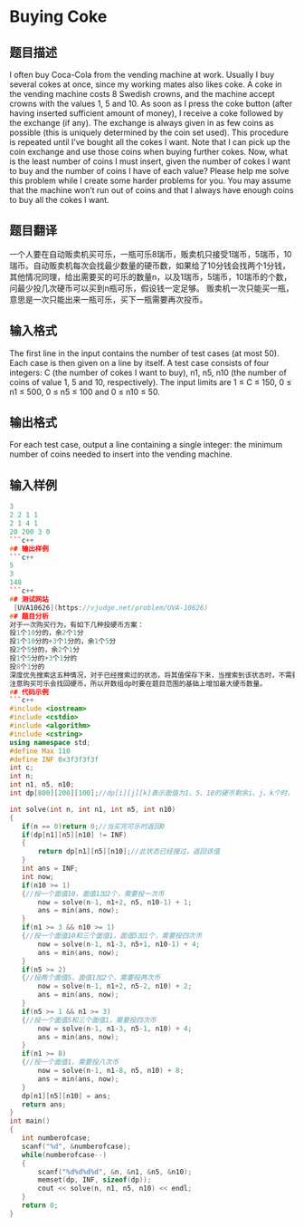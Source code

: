 ﻿ # Buying Coke   
 ## 题目描述  
I often buy Coca-Cola from the vending machine at work. Usually I buy several cokes at once, since my
working mates also likes coke. A coke in the vending machine costs 8 Swedish crowns, and the machine
accept crowns with the values 1, 5 and 10. As soon as I press the coke button (after having inserted
sufficient amount of money), I receive a coke followed by the exchange (if any). The exchange is always
given in as few coins as possible (this is uniquely determined by the coin set used). This procedure
is repeated until I’ve bought all the cokes I want. Note that I can pick up the coin exchange and use
those coins when buying further cokes.
Now, what is the least number of coins I must insert, given the number of cokes I want to buy and
the number of coins I have of each value? Please help me solve this problem while I create some harder
problems for you. You may assume that the machine won’t run out of coins and that I always have
enough coins to buy all the cokes I want.  
 ## 题目翻译  
一个人要在自动贩卖机买可乐，一瓶可乐8瑞币，贩卖机只接受1瑞币，5瑞币，10瑞币。自动贩卖机每次会找最少数量的硬币数，如果给了10分钱会找两个1分钱，其他情况同理，给出需要买的可乐的数量n，以及1瑞币，5瑞币，10瑞币的个数，    
问最少投几次硬币可以买到n瓶可乐，假设钱一定足够。 贩卖机一次只能买一瓶，意思是一次只能出来一瓶可乐，买下一瓶需要再次投币。  
## 输入格式  
The first line in the input contains the number of test cases (at most 50). Each case is then given
on a line by itself. A test case consists of four integers: C (the number of cokes I want to buy), n1,
n5, n10 (the number of coins of value 1, 5 and 10, respectively). The input limits are 1 ≤ C ≤ 150,
0 ≤ n1 ≤ 500, 0 ≤ n5 ≤ 100 and 0 ≤ n10 ≤ 50.  
 ## 输出格式  
For each test case, output a line containing a single integer: the minimum number of coins needed to
insert into the vending machine.  
 ## 输入样例  
 ```c++	 
3  
2 2 1 1  
2 1 4 1  
20 200 3 0  
 ```c++  
 ## 输出样例  
 ```c++		
5  
3  
148  
 ```c++  
 ## 测试网站  	
  [UVA10626](https://vjudge.net/problem/UVA-10626)  	 
 ## 题目分析  	
对于一次购买行为，有如下几种投硬币方案：  
投1个10分的，余2个1分    
投1个10分的+3个1分的，余1个5分  
投2个5分的，余2个1分  
投1个5分的+3个1分的  
投8个1分的   
深度优先搜索这五种情况，对于已经搜索过的状态，将其值保存下来，当搜索到该状态时，不需要再继续深搜而是直接返回该值。  
注意购买可乐会找回硬币，所以开数组dp时要在题目范围的基础上增加最大硬币数量。
 ## 代码示例  
 ```c++	
#include <iostream>
#include <cstdio>
#include <algorithm>
#include <cstring>
using namespace std;
#define Max 110
#define INF 0x3f3f3f3f
int c;
int n;
int n1, n5, n10;
int dp[800][200][100];//dp[i][j][k]表示面值为1、5、10的硬币剩余i、j、k个时，投入的硬币数量的最小值

int solve(int n, int n1, int n5, int n10)
{
    if(n == 0)return 0;//当买完可乐时返回0
    if(dp[n1][n5][n10] != INF)
    {
        return dp[n1][n5][n10];//此状态已经搜过，返回该值
    }
    int ans = INF;
    int now;
    if(n10 >= 1)
    {//投一个面值10，面值1加2个，需要投一次币
        now = solve(n-1, n1+2, n5, n10-1) + 1;
        ans = min(ans, now);
    }
    if(n1 >= 3 && n10 >= 1)
    {//投一个面值10和三个面值1，面值5加1个，需要投四次币
        now = solve(n-1, n1-3, n5+1, n10-1) + 4;
        ans = min(ans, now);
    }
    if(n5 >= 2)
    {//投两个面值5，面值1加2个，需要投两次币
        now = solve(n-1, n1+2, n5-2, n10) + 2;
        ans = min(ans, now);
    }
    if(n5 >= 1 && n1 >= 3)
    {//投一个面值5和三个面值1，需要投四次币
        now = solve(n-1, n1-3, n5-1, n10) + 4;
        ans = min(ans, now);
    }
    if(n1 >= 8)
    {//投一个面值1，需要投八次币
        now = solve(n-1, n1-8, n5, n10) + 8;
        ans = min(ans, now);
    }
    dp[n1][n5][n10] = ans;
    return ans;
}
int main()
{
    int numberofcase;
    scanf("%d", &numberofcase);
    while(numberofcase--)
    {
        scanf("%d%d%d%d", &n, &n1, &n5, &n10);
        memset(dp, INF, sizeof(dp));
        cout << solve(n, n1, n5, n10) << endl;
    }
    return 0;
}
